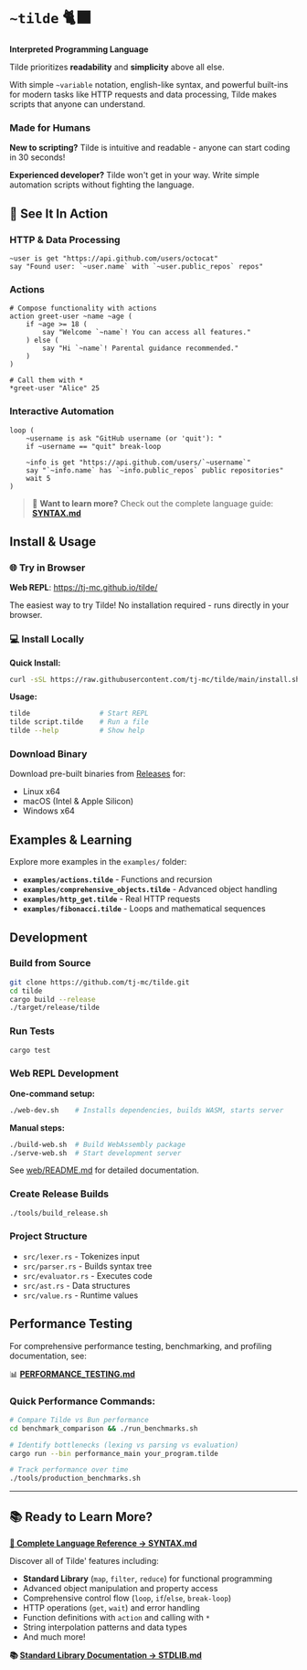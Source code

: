 # `~tilde` 🐈‍⬛

**Interpreted Programming Language**

Tilde prioritizes **readability** and **simplicity** above all else. 

With simple `~variable` notation, english-like syntax, and powerful built-ins for modern tasks like HTTP requests and data processing, Tilde makes scripts that anyone can understand.

### Made for Humans

**New to scripting?** Tilde is intuitive and readable - anyone can start coding in 30 seconds! 

**Experienced developer?** Tilde won't get in your way. Write simple automation scripts without fighting the language.

## 🧶 See It In Action

### HTTP & Data Processing
```tilde
~user is get "https://api.github.com/users/octocat"
say "Found user: `~user.name` with `~user.public_repos` repos"
```

### Actions
```tilde
# Compose functionality with actions
action greet-user ~name ~age (
    if ~age >= 18 (
        say "Welcome `~name`! You can access all features."
    ) else (
        say "Hi `~name`! Parental guidance recommended."
    )
)

# Call them with *
*greet-user "Alice" 25
```

### Interactive Automation
```tilde
loop (
    ~username is ask "GitHub username (or 'quit'): "
    if ~username == "quit" break-loop

    ~info is get "https://api.github.com/users/`~username`"
    say "`~info.name` has `~info.public_repos` public repositories"
    wait 5
)
```

> 📖 **Want to learn more?** Check out the complete language guide: **[SYNTAX.md](docs/SYNTAX.md)**

## Install & Usage

### 🌐 Try in Browser

**Web REPL**: https://tj-mc.github.io/tilde/

The easiest way to try Tilde! No installation required - runs directly in your browser.

### 💻 Install Locally

**Quick Install:**
```bash
curl -sSL https://raw.githubusercontent.com/tj-mc/tilde/main/install.sh | bash
```

**Usage:**
```bash
tilde                 # Start REPL
tilde script.tilde    # Run a file
tilde --help          # Show help
```

### Download Binary
Download pre-built binaries from [Releases](https://github.com/tj-mc/tilde/releases) for:
- Linux x64
- macOS (Intel & Apple Silicon)
- Windows x64

## Examples & Learning

Explore more examples in the `examples/` folder:
- **`examples/actions.tilde`** - Functions and recursion
- **`examples/comprehensive_objects.tilde`** - Advanced object handling
- **`examples/http_get.tilde`** - Real HTTP requests
- **`examples/fibonacci.tilde`** - Loops and mathematical sequences

## Development

### Build from Source
```bash
git clone https://github.com/tj-mc/tilde.git
cd tilde
cargo build --release
./target/release/tilde
```

### Run Tests
```bash
cargo test
```

### Web REPL Development

**One-command setup:**
```bash
./web-dev.sh    # Installs dependencies, builds WASM, starts server
```

**Manual steps:**
```bash
./build-web.sh  # Build WebAssembly package
./serve-web.sh  # Start development server
```

See [web/README.md](web/README.md) for detailed documentation.

### Create Release Builds
```bash
./tools/build_release.sh
```

### Project Structure
- `src/lexer.rs` - Tokenizes input
- `src/parser.rs` - Builds syntax tree
- `src/evaluator.rs` - Executes code
- `src/ast.rs` - Data structures
- `src/value.rs` - Runtime values

## Performance Testing

For comprehensive performance testing, benchmarking, and profiling documentation, see:

📊 **[PERFORMANCE_TESTING.md](docs/PERFORMANCE_TESTING.md)**

### Quick Performance Commands:
```bash
# Compare Tilde vs Bun performance
cd benchmark_comparison && ./run_benchmarks.sh

# Identify bottlenecks (lexing vs parsing vs evaluation)
cargo run --bin performance_main your_program.tilde

# Track performance over time
./tools/production_benchmarks.sh
```
---

## 📚 Ready to Learn More?

**[📖 Complete Language Reference → SYNTAX.md](docs/SYNTAX.md)**

Discover all of Tilde' features including:
- **Standard Library** (`map`, `filter`, `reduce`) for functional programming
- Advanced object manipulation and property access
- Comprehensive control flow (`loop`, `if`/`else`, `break-loop`)
- HTTP operations (`get`, `wait`) and error handling
- Function definitions with `action` and calling with `*`
- String interpolation patterns and data types
- And much more!

**📚 [Standard Library Documentation → STDLIB.md](docs/STDLIB.md)**
